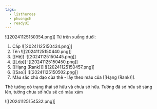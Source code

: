 ```yaml
---
tags:
  - listheroes
  - phuongch
  - readyUI
---
```

![[20241125150354.png]]
Từ trên xuống dưới:
1. Cấp  ![[20241125150434.png]]
2. Tên ![[20241125150440.png]]
3. [[Hệ]] ![[20241125150445.png]]
4. [[Lớp]] ![[20241125150450.png]]
5. [[Hạng (Rank)]] ![[20241125150457.png]]
6. [[Sao]] ![[20241125150502.png]]
7. Màu sắc chủ đạo của thẻ - lấy theo màu của [[Hạng (Rank)]].

Thẻ tướng có trạng thái sở hữu và chưa sở hữu. Tướng đã sở hữu sẽ sáng lên, tướng chưa sở hữu sẽ có màu xám

![[20241125154532.png]]